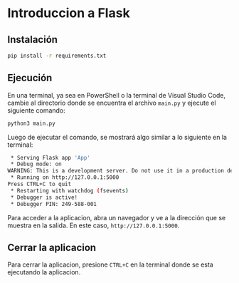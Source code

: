 # Introduccion a Flask

## Instalación

```bash
pip install -r requirements.txt
```

## Ejecución

En una terminal, ya sea en PowerShell o la terminal de Visual Studio Code, cambie al directorio donde se encuentra el archivo `main.py` y ejecute el siguiente comando:

```bash
python3 main.py
```

Luego de ejecutar el comando, se mostrará algo similar a lo siguiente en la terminal:

```bash
 * Serving Flask app 'App'
 * Debug mode: on
WARNING: This is a development server. Do not use it in a production deployment. Use a production WSGI server instead.
 * Running on http://127.0.0.1:5000
Press CTRL+C to quit
 * Restarting with watchdog (fsevents)
 * Debugger is active!
 * Debugger PIN: 249-588-001
```

Para acceder a la aplicacion, abra un navegador y ve a la dirección que se muestra en la salida. En este caso, `http://127.0.0.1:5000`.

## Cerrar la aplicacion

Para cerrar la aplicacion, presione `CTRL+C` en la terminal donde se esta ejecutando la aplicacion.